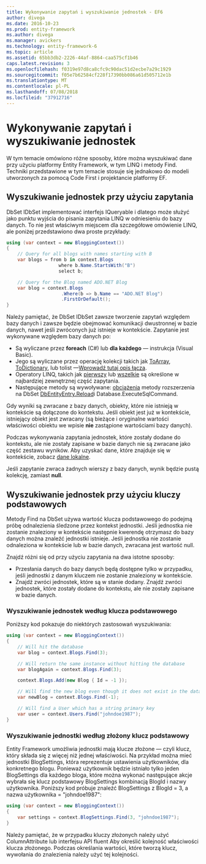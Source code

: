 ```yaml
---
title: Wykonywanie zapytań i wyszukiwanie jednostek - EF6
author: divega
ms.date: 2016-10-23
ms.prod: entity-framework
ms.author: divega
ms.manager: avickers
ms.technology: entity-framework-6
ms.topic: article
ms.assetid: 65bb3db2-2226-44af-8864-caa575cf1b46
caps.latest.revision: 3
ms.openlocfilehash: f0319e97d8ca8cfc9c90dac51d2ecbe7a29c1929
ms.sourcegitcommit: f05e7b62584cf228f17390bb086a61d505712e1b
ms.translationtype: MT
ms.contentlocale: pl-PL
ms.lasthandoff: 07/08/2018
ms.locfileid: "37912716"
---
```

# <a name="querying-and-finding-entities"></a>Wykonywanie zapytań i wyszukiwanie jednostek
W tym temacie omówiono różne sposoby, które można wyszukiwać dane przy użyciu platformy Entity Framework, w tym LINQ i metody Find. Techniki przedstawione w tym temacie stosuje się jednakowo do modeli utworzonych za pomocą Code First i projektancie platformy EF.  

## <a name="finding-entities-using-a-query"></a>Wyszukiwanie jednostek przy użyciu zapytania  

DbSet IDbSet implementować interfejs IQueryable i dlatego może służyć jako punktu wyjścia do pisania zapytania LINQ w odniesieniu do bazy danych. To nie jest właściwym miejscem dla szczegółowe omówienie LINQ, ale poniżej przedstawiono dwa proste przykłady:  

``` csharp
using (var context = new BloggingContext())
{
    // Query for all blogs with names starting with B
    var blogs = from b in context.Blogs
                   where b.Name.StartsWith("B")
                   select b;

    // Query for the Blog named ADO.NET Blog
    var blog = context.Blogs
                    .Where(b => b.Name == "ADO.NET Blog")
                    .FirstOrDefault();
}
```  

Należy pamiętać, że DbSet IDbSet zawsze tworzenie zapytań względem bazy danych i zawsze będzie obejmować komunikacji dwustronnej w bazie danych, nawet jeśli zwróconych już istnieje w kontekście. Zapytanie jest wykonywane względem bazy danych po:  

- Są wyliczane przez **foreach** (C#) lub **dla każdego** — instrukcja (Visual Basic).  
- Jego są wyliczane przez operację kolekcji takich jak [ToArray](https://msdn.microsoft.com/library/bb298736), [ToDictionary](https://msdn.microsoft.com/library/system.linq.enumerable.todictionary), lub tolist —[Wprowadź tutaj opis łącza](https://msdn.microsoft.com/library/bb342261).  
- Operatory LINQ, takich jak [pierwszy](https://msdn.microsoft.com/library/bb291976) lub [wszelkie](https://msdn.microsoft.com/library/bb337697) są określone w najbardziej zewnętrznej część zapytania.  
- Następujące metody są wywoływane: [obciążenia](https://msdn.microsoft.com/library/system.data.entity.dbextensions.load) metody rozszerzenia na DbSet [DbEntityEntry.Reload](https://msdn.microsoft.com/library/system.data.entity.infrastructure.dbentityentry.reload.aspx)i Database.ExecuteSqlCommand.  

Gdy wyniki są zwracane z bazy danych, obiekty, które nie istnieją w kontekście są dołączone do kontekstu. Jeśli obiekt jest już w kontekście, istniejący obiekt jest zwracany (są bieżące i oryginalne wartości właściwości obiektu we wpisie **nie** zastąpione wartościami bazy danych).  

Podczas wykonywania zapytania jednostek, które zostały dodane do kontekstu, ale nie zostały zapisane w bazie danych nie są zwracane jako część zestawu wyników. Aby uzyskać dane, które znajduje się w kontekście, zobacz [dane lokalne](~/ef6/querying/local-data.md).  

Jeśli zapytanie zwraca żadnych wierszy z bazy danych, wynik będzie pustą kolekcję, zamiast **null**.  

## <a name="finding-entities-using-primary-keys"></a>Wyszukiwanie jednostek przy użyciu kluczy podstawowych  

Metody Find na DbSet używa wartość klucza podstawowego do podejmą próbę odnalezienia śledzone przez kontekst jednostki. Jeśli jednostka nie zostanie znaleziony w kontekście następnie kwerendę otrzymasz do bazy danych można znaleźć jednostki istnieje. Jeśli jednostka nie zostanie odnaleziona w kontekście lub w bazie danych, zwracana jest wartość null.  

Znajdź różni się od przy użyciu zapytania na dwa istotne sposoby:  

- Przesłania danych do bazy danych będą dostępne tylko w przypadku, jeśli jednostki z danym kluczem nie zostanie znaleziony w kontekście.  
- Znajdź zwróci jednostek, które są w stanie dodany. Znajdź zwróci jednostek, które zostały dodane do kontekstu, ale nie zostały zapisane w bazie danych.  
### <a name="finding-an-entity-by-primary-key"></a>Wyszukiwanie jednostek według klucza podstawowego  

Poniższy kod pokazuje do niektórych zastosowań wyszukiwania:  

``` csharp
using (var context = new BloggingContext())
{
    // Will hit the database
    var blog = context.Blogs.Find(3);

    // Will return the same instance without hitting the database
    var blogAgain = context.Blogs.Find(3);

    context.Blogs.Add(new Blog { Id = -1 });

    // Will find the new blog even though it does not exist in the database
    var newBlog = context.Blogs.Find(-1);

    // Will find a User which has a string primary key
    var user = context.Users.Find("johndoe1987");
}
```  

### <a name="finding-an-entity-by-composite-primary-key"></a>Wyszukiwanie jednostki według złożony klucz podstawowy  

Entity Framework umożliwia jednostki mają klucze złożone — czyli klucz, który składa się z więcej niż jednej właściwości. Na przykład można mieć jednostki BlogSettings, która reprezentuje ustawienia użytkowników, dla konkretnego blogu. Ponieważ użytkownik będzie istniało tylko jeden BlogSettings dla każdego bloga, które można wykonać następujące akcje wybrała się klucz podstawowy BlogSettings kombinacją BlogId i nazwy użytkownika. Poniższy kod próbuje znaleźć BlogSettings z BlogId = 3, a nazwa użytkownika = "johndoe1987":  

``` csharp  
using (var context = new BloggingContext())
{
    var settings = context.BlogSettings.Find(3, "johndoe1987");
}
```  

Należy pamiętać, że w przypadku kluczy złożonych należy użyć ColumnAttribute lub interfejsu API fluent Aby określić kolejność właściwości klucza złożonego. Podczas określania wartości, które tworzą klucz, wywołania do znalezienia należy użyć tej kolejności.  
